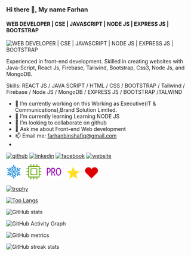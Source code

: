  ### Hi there 👋, My name Farhan
#### WEB DEVELOPER | CSE | JAVASCRIPT | NODE JS | EXPRESS JS | BOOTSTRAP
![WEB DEVELOPER | CSE | JAVASCRIPT | NODE JS | EXPRESS JS | BOOTSTRAP](https://scontent.fdac138-1.fna.fbcdn.net/v/t39.30808-6/242800148_4358234720924135_8206434107171856433_n.jpg?_nc_cat=103&ccb=1-7&_nc_sid=19026a&_nc_eui2=AeEaQv4qunTH2hetaYwc1KZGIvPc6zuU4Eci89zrO5TgR_5s7TB6ZAXqsRNDpGp5M_s-B7u1e0RXUjqdI7K75msk&_nc_ohc=-ES8JGxSG3wAX-K1Bqw&_nc_ht=scontent.fdac138-1.fna&oh=00_AT-ZKlAGvs37eVoiQyh0QT2DV328YXZe8JjNeYNDD2Wbvw&oe=62CD9AF6)

Experienced in front-end development. Skilled in creating websites with Java-Script, React Js, Firebase, Tailwind, Bootstrap, Css3, Node Js, and MongoDB.

Skills: REACT JS / JAVA SCRIPT / HTML / CSS / BOOTSTRAP /  Tailwind / Firebase / Node JS / MongoDB / EXPRESS JS / BOOTSTRAP /TALWIND

- 🔭 I’m currently working on this Working as Executive(IT & Communications),Brand Solution Limited. 
- 🌱 I’m currently learning Learning NODE JS  
- 👯 I’m looking to collaborate on github 
- 💬 Ask me about Front-end Web development 
- 📫 Email me: farhanbinshafiq@gmail.com 
- 


[<img src='https://cdn.jsdelivr.net/npm/simple-icons@3.0.1/icons/github.svg' alt='github' height='40'>](https://github.com/https://github.com/FarhanBinShafiq)  [<img src='https://cdn.jsdelivr.net/npm/simple-icons@3.0.1/icons/linkedin.svg' alt='linkedin' height='40'>](https://www.linkedin.com/in/https://www.linkedin.com/in/farhan-bin-shafiq//)  [<img src='https://cdn.jsdelivr.net/npm/simple-icons@3.0.1/icons/facebook.svg' alt='facebook' height='40'>](https://www.facebook.com/https://www.facebook.com/FarhanBShafiq)  [<img src='https://cdn.jsdelivr.net/npm/simple-icons@3.0.1/icons/icloud.svg' alt='website' height='40'>](https://farhanbinshafiq.netlify.app/)  

<a href='https://archiveprogram.github.com/'><img src='https://raw.githubusercontent.com/acervenky/animated-github-badges/master/assets/acbadge.gif' width='40' height='40'></a> <a href='https://docs.github.com/en/developers'><img src='https://raw.githubusercontent.com/acervenky/animated-github-badges/master/assets/devbadge.gif' width='40' height='40'></a> <a href='https://github.com/pricing'><img src='https://raw.githubusercontent.com/acervenky/animated-github-badges/master/assets/pro.gif' width='40' height='40'></a> <a href='https://stars.github.com/'><img src='https://raw.githubusercontent.com/acervenky/animated-github-badges/master/assets/starbadge.gif' width='35' height='35'></a> <a href='https://docs.github.com/en/github/supporting-the-open-source-community-with-github-sponsors'><img src='https://raw.githubusercontent.com/acervenky/animated-github-badges/master/assets/sponsorbadge.gif' width='35' height='35'></a> 

[![trophy](https://github-profile-trophy.vercel.app/?username=https://github.com/FarhanBinShafiq)](https://github.com/ryo-ma/github-profile-trophy)

[![Top Langs](https://github-readme-stats.vercel.app/api/top-langs/?username=https://github.com/FarhanBinShafiq)](https://github.com/anuraghazra/github-readme-stats)

![GitHub stats](https://github-readme-stats.vercel.app/api?username=https://github.com/FarhanBinShafiq&show_icons=true)  

![GitHub Activity Graph](https://activity-graph.herokuapp.com/graph?username=https://github.com/FarhanBinShafiq)  

![GitHub metrics](https://metrics.lecoq.io/https://github.com/FarhanBinShafiq)  

![GitHub streak stats](https://github-readme-streak-stats.herokuapp.com/?user=https://github.com/FarhanBinShafiq)  

